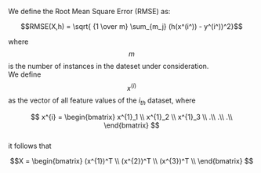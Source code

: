 
We define the Root Mean Square Error (RMSE) as: 

$$RMSE(X,h) = \sqrt{ {1 \over m}     \sum_{m_j} (h(x^(i^)) - y^(i^))^2}$$ 

where $$m$$ is the number of instances in the dateset under consideration. <br> We define $$x^{(i)}$$ as the vector of all feature values of the $i_{th}$ dataset, where

$$ x^{i} = \begin{bmatrix}
   x^{1}_1 \\
   x^{1}_2 \\
   x^{1}_3 \\
   .\\
   .\\
   .\\
   \end{bmatrix}
$$
<br>
it follows that

$$X = \begin{bmatrix} 
   (x^{1})^T \\
   (x^{2})^T \\
   (x^{3})^T \\
   \end{bmatrix}
$$

